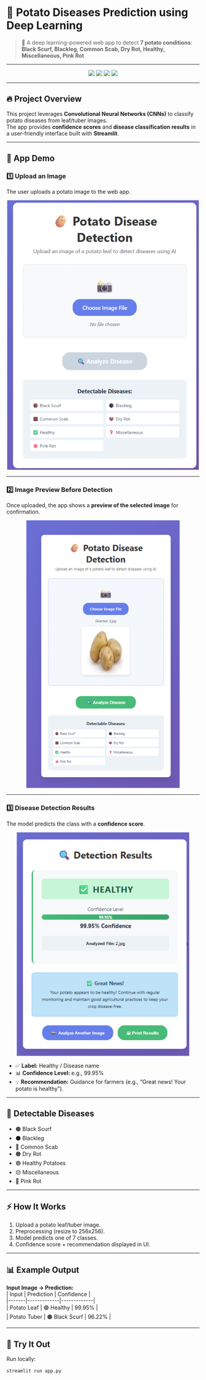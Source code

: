 # 🥔 Potato Diseases Prediction using Deep Learning

> 🌿 A deep learning-powered web app to detect **7 potato conditions**:  
**Black Scurf, Blackleg, Common Scab, Dry Rot, Healthy, Miscellaneous, Pink Rot**  

---

<p align="center">
  <img src="https://img.shields.io/badge/Python-3.8+-blue" />
  <img src="https://img.shields.io/badge/TensorFlow/Keras-✅-orange" />
  <img src="https://img.shields.io/badge/Streamlit-App-red" />
  <img src="https://img.shields.io/badge/Dataset-Potato%20Images-green" />
</p>

---

## 🔥 Project Overview

This project leverages **Convolutional Neural Networks (CNNs)** to classify potato diseases from leaf/tuber images.  
The app provides **confidence scores** and **disease classification results** in a user-friendly interface built with **Streamlit**.

---

## 📸 App Demo

### 1️⃣ Upload an Image  
The user uploads a potato image to the web app.  
<p align="center">
  <img src="Screenshot 2025-09-19 171200.png" width="500" />
</p>

---

### 2️⃣ Image Preview Before Detection  
Once uploaded, the app shows a **preview of the selected image** for confirmation.  
<p align="center">
  <img src="Screenshot 2025-09-19 171252.png" width="400" />
</p>

---

### 3️⃣ Disease Detection Results  
The model predicts the class with a **confidence score**.  
<p align="center">
  <img src="Screenshot 2025-09-19 171303.png" width="450" />
</p>

- ✅ **Label:** Healthy / Disease name  
- 📊 **Confidence Level:** e.g., 99.95%  
- 💡 **Recommendation:** Guidance for farmers (e.g., “Great news! Your potato is healthy”).  

---

## 🧩 Detectable Diseases

- 🟤 Black Scurf  
- ⚫ Blackleg  
- 🤎 Common Scab  
- 🟠 Dry Rot  
- 🟢 Healthy Potatoes  
- 🟡 Miscellaneous  
- 🌸 Pink Rot  

---

## ⚡ How It Works

1. Upload a potato leaf/tuber image.  
2. Preprocessing (resize to 256x256).  
3. Model predicts one of 7 classes.  
4. Confidence score + recommendation displayed in UI.  

---

## 📊 Example Output

**Input Image → Prediction:**  
| Input | Prediction | Confidence |  
|-------|-------------|-------------|  
| Potato Leaf | 🟢 Healthy | 99.95% |  
| Potato Tuber | 🟤 Black Scurf | 96.22% |  

---

## 🚀 Try It Out

Run locally:  
```bash
streamlit run app.py
